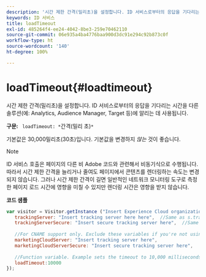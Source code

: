 ```yaml
---
description: '시간 제한 간격(밀리초)을 설정합니다. ID 서비스로부터의 응답을 기다리는 시간을 다른 솔루션(예: Analytics, Audience Manager, Target 등)에 알리는 데 사용됩니다.'
keywords: ID 서비스
title: loadTimeout
exl-id: 485264f4-ee24-4042-8be3-259e70462110
source-git-commit: 06e935a4ba4776baa900d3dc91e294c92b873c0f
workflow-type: ht
source-wordcount: '140'
ht-degree: 100%

---
```


# loadTimeout{#loadtimeout}

시간 제한 간격(밀리초)을 설정합니다. ID 서비스로부터의 응답을 기다리는 시간을 다른 솔루션(예: Analytics, Audience Manager, Target 등)에 알리는 데 사용됩니다.

**구문:** ` loadTimeout: *`간격(밀리 초)`*`

기본값은 30,000밀리초(30초)입니다. 기본값을 변경하지 *않는* 것이 좋습니다.

>[!NOTE]
>
>ID 서비스 호출은 페이지의 다른 비 Adobe 코드와 관련해서 비동기식으로 수행됩니다. 따라서 시간 제한 간격을 늘리거나 줄여도 페이지에서 콘텐츠를 렌더링하는 속도는 변경되지 않습니다. 그러나 시간 제한 간격이 길면 일반적인 네트워크 모니터링 도구로 측정한 페이지 로드 시간에 영향을 미칠 수 있지만 렌더링 시간은 영향을 받지 않습니다.

**코드 샘플**

```js
var visitor = Visitor.getInstance ("Insert Experience Cloud organization ID here",{ 
   trackingServer: "Insert tracking server here here",  //Same as s.trackingServer 
   trackingServerSecure: "Insert secure tracking server here",  //Same as s.trackingServerSecure 
 
   //For CNAME support only. Exclude these variables if you're not using CNAME 
   marketingCloudServer: "Insert tracking server here", 
   marketingCloudServerSecure: "Insert secure tracking server here", 
 
   //Function variable. Example sets the timeout to 10,000 milliseconds (10 seconds). 
   loadTimeout:10000 
});
```
